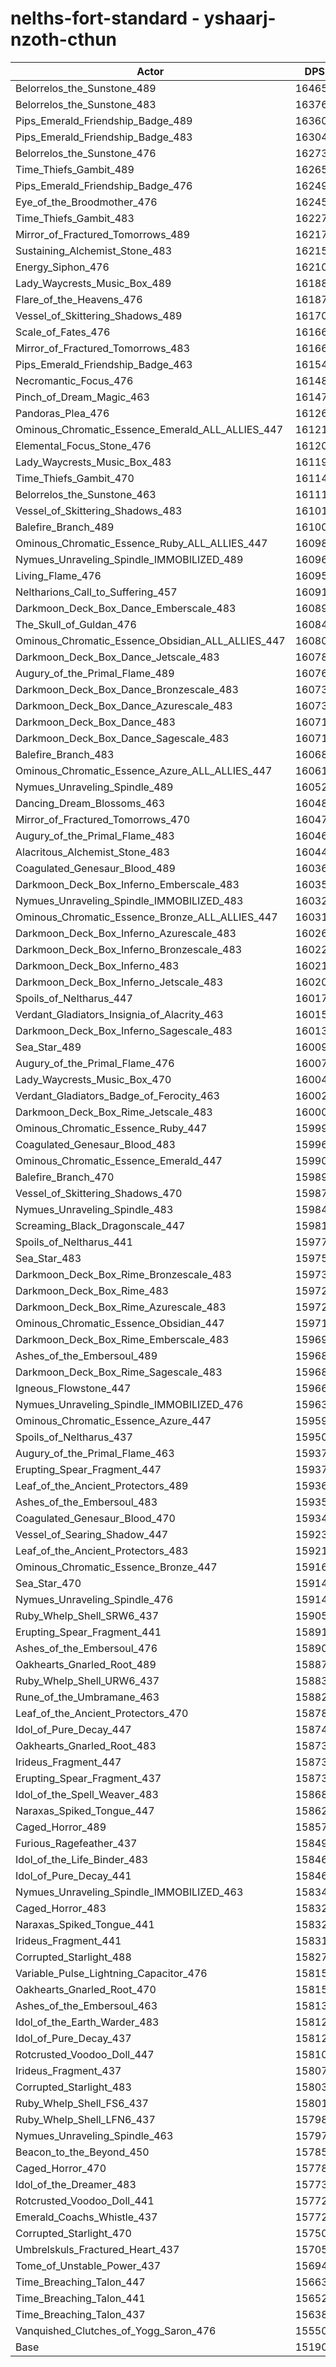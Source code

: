 # nelths-fort-standard - yshaarj-nzoth-cthun
| Actor | DPS | Increase |
|---|:---:|:---:|
|Belorrelos_the_Sunstone_489|164651|8.39%|
|Belorrelos_the_Sunstone_483|163769|7.81%|
|Pips_Emerald_Friendship_Badge_489|163606|7.71%|
|Pips_Emerald_Friendship_Badge_483|163041|7.33%|
|Belorrelos_the_Sunstone_476|162730|7.13%|
|Time_Thiefs_Gambit_489|162654|7.08%|
|Pips_Emerald_Friendship_Badge_476|162492|6.97%|
|Eye_of_the_Broodmother_476|162454|6.95%|
|Time_Thiefs_Gambit_483|162272|6.83%|
|Mirror_of_Fractured_Tomorrows_489|162174|6.76%|
|Sustaining_Alchemist_Stone_483|162155|6.75%|
|Energy_Siphon_476|162104|6.72%|
|Lady_Waycrests_Music_Box_489|161881|6.57%|
|Flare_of_the_Heavens_476|161873|6.57%|
|Vessel_of_Skittering_Shadows_489|161704|6.45%|
|Scale_of_Fates_476|161661|6.43%|
|Mirror_of_Fractured_Tomorrows_483|161660|6.43%|
|Pips_Emerald_Friendship_Badge_463|161543|6.35%|
|Necromantic_Focus_476|161482|6.31%|
|Pinch_of_Dream_Magic_463|161477|6.31%|
|Pandoras_Plea_476|161267|6.17%|
|Ominous_Chromatic_Essence_Emerald_ALL_ALLIES_447|161218|6.13%|
|Elemental_Focus_Stone_476|161201|6.12%|
|Lady_Waycrests_Music_Box_483|161193|6.12%|
|Time_Thiefs_Gambit_470|161149|6.09%|
|Belorrelos_the_Sunstone_463|161113|6.07%|
|Vessel_of_Skittering_Shadows_483|161017|6.00%|
|Balefire_Branch_489|161008|6.00%|
|Ominous_Chromatic_Essence_Ruby_ALL_ALLIES_447|160987|5.98%|
|Nymues_Unraveling_Spindle_IMMOBILIZED_489|160964|5.97%|
|Living_Flame_476|160956|5.96%|
|Neltharions_Call_to_Suffering_457|160916|5.94%|
|Darkmoon_Deck_Box_Dance_Emberscale_483|160892|5.92%|
|The_Skull_of_Guldan_476|160845|5.89%|
|Ominous_Chromatic_Essence_Obsidian_ALL_ALLIES_447|160800|5.86%|
|Darkmoon_Deck_Box_Dance_Jetscale_483|160783|5.85%|
|Augury_of_the_Primal_Flame_489|160766|5.84%|
|Darkmoon_Deck_Box_Dance_Bronzescale_483|160738|5.82%|
|Darkmoon_Deck_Box_Dance_Azurescale_483|160731|5.81%|
|Darkmoon_Deck_Box_Dance_483|160714|5.80%|
|Darkmoon_Deck_Box_Dance_Sagescale_483|160714|5.80%|
|Balefire_Branch_483|160681|5.78%|
|Ominous_Chromatic_Essence_Azure_ALL_ALLIES_447|160617|5.74%|
|Nymues_Unraveling_Spindle_489|160523|5.68%|
|Dancing_Dream_Blossoms_463|160483|5.65%|
|Mirror_of_Fractured_Tomorrows_470|160474|5.64%|
|Augury_of_the_Primal_Flame_483|160467|5.64%|
|Alacritous_Alchemist_Stone_483|160442|5.62%|
|Coagulated_Genesaur_Blood_489|160360|5.57%|
|Darkmoon_Deck_Box_Inferno_Emberscale_483|160350|5.56%|
|Nymues_Unraveling_Spindle_IMMOBILIZED_483|160324|5.55%|
|Ominous_Chromatic_Essence_Bronze_ALL_ALLIES_447|160311|5.54%|
|Darkmoon_Deck_Box_Inferno_Azurescale_483|160260|5.50%|
|Darkmoon_Deck_Box_Inferno_Bronzescale_483|160225|5.48%|
|Darkmoon_Deck_Box_Inferno_483|160219|5.48%|
|Darkmoon_Deck_Box_Inferno_Jetscale_483|160209|5.47%|
|Spoils_of_Neltharus_447|160170|5.44%|
|Verdant_Gladiators_Insignia_of_Alacrity_463|160159|5.44%|
|Darkmoon_Deck_Box_Inferno_Sagescale_483|160130|5.42%|
|Sea_Star_489|160092|5.39%|
|Augury_of_the_Primal_Flame_476|160079|5.38%|
|Lady_Waycrests_Music_Box_470|160046|5.36%|
|Verdant_Gladiators_Badge_of_Ferocity_463|160022|5.35%|
|Darkmoon_Deck_Box_Rime_Jetscale_483|160002|5.33%|
|Ominous_Chromatic_Essence_Ruby_447|159997|5.33%|
|Coagulated_Genesaur_Blood_483|159967|5.31%|
|Ominous_Chromatic_Essence_Emerald_447|159900|5.27%|
|Balefire_Branch_470|159895|5.26%|
|Vessel_of_Skittering_Shadows_470|159872|5.25%|
|Nymues_Unraveling_Spindle_483|159843|5.23%|
|Screaming_Black_Dragonscale_447|159810|5.21%|
|Spoils_of_Neltharus_441|159776|5.19%|
|Sea_Star_483|159757|5.17%|
|Darkmoon_Deck_Box_Rime_Bronzescale_483|159739|5.16%|
|Darkmoon_Deck_Box_Rime_483|159728|5.15%|
|Darkmoon_Deck_Box_Rime_Azurescale_483|159728|5.15%|
|Ominous_Chromatic_Essence_Obsidian_447|159710|5.14%|
|Darkmoon_Deck_Box_Rime_Emberscale_483|159697|5.13%|
|Ashes_of_the_Embersoul_489|159688|5.13%|
|Darkmoon_Deck_Box_Rime_Sagescale_483|159682|5.12%|
|Igneous_Flowstone_447|159669|5.11%|
|Nymues_Unraveling_Spindle_IMMOBILIZED_476|159633|5.09%|
|Ominous_Chromatic_Essence_Azure_447|159596|5.07%|
|Spoils_of_Neltharus_437|159506|5.01%|
|Augury_of_the_Primal_Flame_463|159378|4.92%|
|Erupting_Spear_Fragment_447|159373|4.92%|
|Leaf_of_the_Ancient_Protectors_489|159361|4.91%|
|Ashes_of_the_Embersoul_483|159350|4.90%|
|Coagulated_Genesaur_Blood_470|159347|4.90%|
|Vessel_of_Searing_Shadow_447|159235|4.83%|
|Leaf_of_the_Ancient_Protectors_483|159210|4.81%|
|Ominous_Chromatic_Essence_Bronze_447|159168|4.78%|
|Sea_Star_470|159147|4.77%|
|Nymues_Unraveling_Spindle_476|159140|4.77%|
|Ruby_Whelp_Shell_SRW6_437|159056|4.71%|
|Erupting_Spear_Fragment_441|158916|4.62%|
|Ashes_of_the_Embersoul_476|158902|4.61%|
|Oakhearts_Gnarled_Root_489|158870|4.59%|
|Ruby_Whelp_Shell_URW6_437|158830|4.56%|
|Rune_of_the_Umbramane_463|158828|4.56%|
|Leaf_of_the_Ancient_Protectors_470|158788|4.53%|
|Idol_of_Pure_Decay_447|158742|4.50%|
|Oakhearts_Gnarled_Root_483|158737|4.50%|
|Irideus_Fragment_447|158733|4.50%|
|Erupting_Spear_Fragment_437|158732|4.50%|
|Idol_of_the_Spell_Weaver_483|158681|4.46%|
|Naraxas_Spiked_Tongue_447|158621|4.42%|
|Caged_Horror_489|158572|4.39%|
|Furious_Ragefeather_437|158499|4.34%|
|Idol_of_the_Life_Binder_483|158469|4.32%|
|Idol_of_Pure_Decay_441|158464|4.32%|
|Nymues_Unraveling_Spindle_IMMOBILIZED_463|158344|4.24%|
|Caged_Horror_483|158327|4.23%|
|Naraxas_Spiked_Tongue_441|158325|4.23%|
|Irideus_Fragment_441|158310|4.22%|
|Corrupted_Starlight_488|158270|4.19%|
|Variable_Pulse_Lightning_Capacitor_476|158159|4.12%|
|Oakhearts_Gnarled_Root_470|158153|4.12%|
|Ashes_of_the_Embersoul_463|158132|4.10%|
|Idol_of_the_Earth_Warder_483|158125|4.10%|
|Idol_of_Pure_Decay_437|158123|4.10%|
|Rotcrusted_Voodoo_Doll_447|158101|4.08%|
|Irideus_Fragment_437|158077|4.07%|
|Corrupted_Starlight_483|158037|4.04%|
|Ruby_Whelp_Shell_FS6_437|158010|4.02%|
|Ruby_Whelp_Shell_LFN6_437|157985|4.01%|
|Nymues_Unraveling_Spindle_463|157979|4.00%|
|Beacon_to_the_Beyond_450|157858|3.92%|
|Caged_Horror_470|157787|3.88%|
|Idol_of_the_Dreamer_483|157738|3.84%|
|Rotcrusted_Voodoo_Doll_441|157727|3.84%|
|Emerald_Coachs_Whistle_437|157725|3.83%|
|Corrupted_Starlight_470|157502|3.69%|
|Umbrelskuls_Fractured_Heart_437|157057|3.40%|
|Tome_of_Unstable_Power_437|156947|3.32%|
|Time_Breaching_Talon_447|156635|3.12%|
|Time_Breaching_Talon_441|156526|3.05%|
|Time_Breaching_Talon_437|156386|2.95%|
|Vanquished_Clutches_of_Yogg_Saron_476|155501|2.37%|
|Base|151900|0.00%|
